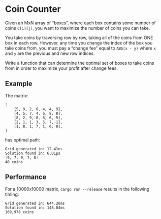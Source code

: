 # Coin Counter

Given an MxN array of “boxes”, where each box contains some number of coins `C[i][j]`, you want to maximize the number of coins you can take.

You take coins by traversing row by row, taking all of the coins from ONE box in each row. However, any time you change the index of the box you take coins from, you must pay a “change fee” equal to `ABS(x - y)` where `x` and `y` are the previous and new row indices.

Write a function that can determine the optimal set of boxes to take coins from in order to maximize your profit after change fees.

## Example

The matrix:

    [
        [5, 9, 2, 6, 4, 4, 9],
        [4, 5, 7, 4, 6, 8, 8],
        [8, 2, 9, 8, 8, 6, 5],
        [2, 1, 1, 3, 5, 7, 1],
        [1, 8, 1, 7, 1, 6, 8],
    ]

has optimal path:

    Grid generated in: 12.41ns
    Solution found in: 6.01µs
    [9, 7, 9, 7, 8]
    40 coins

## Performance

For a 10000x10000 matrix, `cargo run --release` results in the following timing:

    Grid generated in: 644.20ms
    Solution found in: 148.04ms
    169,976 coins
